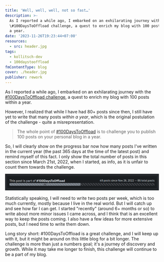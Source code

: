 ```yaml
---
title: 'Well, well, well, not so fast…'
description: >-
  As I reported a while ago, I embarked on an exhilarating journey with the
  \#100DaysToOffload challenge, a quest to enrich my blog with 100 posts within
  a year.
date: '2023-11-26T19:23:44+07:00'
resources:
  - src: header.jpg
tags:
  - kollitsch-dev
  - 100daystooffload
fmContentType: blog
cover: ./header.jpg
publisher: rework
---
```


As I reported a while ago, I embarked on an exhilarating journey with the [#100DaysToOffload challenge](https://kollitsch.dev/blog/2022/100-days-to-offload/), a quest to enrich my blog with 100 posts within a year.

However, I realized that while I have had 80+ posts since then, I still have yet to write that many posts *within a year*, which is the original postulation of the challenge - quite a misrepresentation.

> The whole point of [#100DaysToOffload](https://100daystooffload.com/) is to challenge you to publish 100 posts on your personal blog in a year.

So, I will clearly show on the progress bar now how many posts I've written in the current year (the past 365 days at the time of the latest post) and remind myself of this fact. I only show the total number of posts in this section since March 21st, 2022, when I started, as info, as it is unfair to count them towards the challenge.

![Progress so far](process.png)

Statistically speaking, I will need to write two posts per week, which is too much currently, mostly because I live in the real world. But I will catch up and see how far I can get. I started "recently" (around 6+ months or so) to write about more minor issues I came across, and I think that is an excellent way to keep the posts coming. I also have a few ideas for more extensive posts, but I need time to write them down.

Long story short: #100DaysToOffload is a great challenge, and I will keep up with it, but it might be around on this little blog for a bit longer. The challenge is more than just a numbers goal; it's a journey of discovery and growth. While it may take me longer to finish, this challenge will continue to be a part of my blog.
